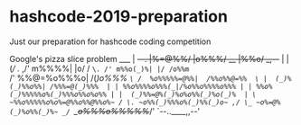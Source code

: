 # hashcode-2019-preparation
Just our preparation for hashcode coding competition

Google's pizza slice problem
                        ___
                        |  ~~--.
                        |%=@%%/
                        |o%%%/
                     __ |%%o/
               _,--~~ | |(_/ ._
            ,/'  m%%%%| |o/ /  `\.
           /' m%%o(_)%| |/ /o%%m `\
         /' %%@=%o%%%o|   /(_)o%%% `\
        /  %o%%%%%=@%%|  /%%o%%@=%%  \
       |  (_)%(_)%%o%%| /%%%=@(_)%%%  |
       | %%o%%%%o%%%(_|/%o%%o%%%%o%%% |
       | %%o%(_)%%%%%o%(_)%%%o%%o%o%% |
       |  (_)%%=@%(_)%o%o%%(_)%o(_)%  |
        \ ~%%o%%%%%o%o%=@%%o%%@%%o%~ /
         \. ~o%%(_)%%%o%(_)%%(_)o~ ,/
           \_ ~o%=@%(_)%o%%(_)%~ _/
             `\_~~o%%%o%%%%%~~_/'
                `--..____,,--'

